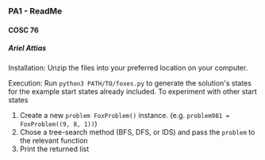 ### PA1 - ReadMe
#### COSC 76
##### Ariel Attias



Installation: Unzip the files into your preferred location on your computer.
 
 Execution: Run `python3 PATH/TO/foxes.py` to generate the solution's states for the example start states already included.
 To experiment with other start states
 1. Create a new `problem FoxProblem()` instance. (e.g. `problem981 = FoxProblem((9, 8, 1))`)
 2. Chose a tree-search method (BFS, DFS, or IDS) and pass the `problem` to the relevant function
 3. Print the returned list

  

